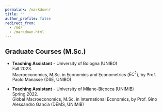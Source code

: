 ```yaml
---
permalink: /markdown/
title: ""
author_profile: false
redirect_from: 
  - /md/
  - /markdown.html
---
```


## Graduate Courses (M.Sc.)
* **Teaching Assistant** - University of Bologna (UNIBO) <br>
  Fall 2023. <br>
  Macroeconomics, M.Sc. in Economics and Econometrics (${EC}^2$), by Prof. Paolo Manasse (DSE, UNIBO)

* **Teaching Assistant** - University of Milano-Bicocca (UNIMIB) <br>
  Spring 2022. <br>
  Global Macroeconomics, M.Sc. in International Economics, by Prof. Gino Alessandro Gancia (DEMS, UNIMIB)

